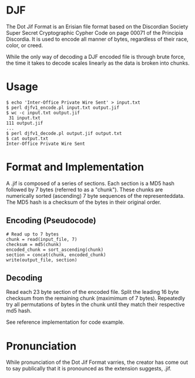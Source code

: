 DJF
===

The Dot Jif Format is an Erisian file format based on the Discordian Society Super Secret Cryptographic Cypher Code on page 00071 of the Principia Discordia. It is used to encode all manner of bytes, regardless of their race, color, or creed.

While the only way of decoding a DJF encoded file is through brute force, the time it takes to decode scales linearly as the data is broken into chunks.

# Usage

```
$ echo 'Inter-Office Private Wire Sent' > input.txt
$ perl djfv1_encode.pl input.txt output.jif
$ wc -c input.txt output.jif
 31 input.txt
111 output.jif
...
$ perl djfv1_decode.pl output.jif output.txt
$ cat output.txt
Inter-Office Private Wire Sent
```

# Format and Implementation

A .jif is composed of a series of sections. Each section is a MD5 hash followed by 7 bytes (referred to as a "chunk"). These chunks are numerically sorted (ascending) 7 byte sequences of the representeddata. The MD5 hash is a checksum of the bytes in their original order.

## Encoding (Pseudocode)

```
# Read up to 7 bytes
chunk = read(input_file, 7)
checksum = md5(chunk)
encoded_chunk = sort_ascending(chunk)
section = concat(chunk, encoded_chunk)
write(output_file, section)
```

## Decoding

Read each 23 byte section of the encoded file. Split the leading 16 byte checksum from the remaining chunk (maximimum of 7 bytes). Repeatedly try all permutations of bytes in the chunk until they match their respective md5 hash.

See reference implementation for code example.

# Pronunciation

While pronunciation of the Dot Jif Format varries, the creator has come out to say publically that it is pronounced as the extension suggests, .jif.
